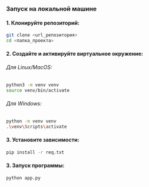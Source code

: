 ### Запуск на локальной машине

#### 1. Клонируйте репозиторий:
```bash
git clone <url_репозитория>
cd <папка_проекта>
```

#### 2. Создайте и активируйте виртуальное окружение:
###### Для Linux/MacOS:
```bash
python3 -m venv venv
source venv/bin/activate
```
###### Для Windows:
```bash
python -m venv venv
.\venv\Scripts\activate
```
#### 3. Установите зависимости:
```bash
pip install -r req.txt
```
#### 3. Запуск программы:
```bash
python app.py
```

